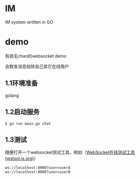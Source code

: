 # IM
IM system written in GO

# demo

有锁无chan的websocket demo

会群发消息给除自己其它在线用户

## 1.1环境准备

golang

## 1.2启动服务

`$ go run main.go chat`

## 1.3测试

随便打开一个websocket测试工具，例如（[WebSocket在线测试工具 (wstool.js.org)](http://wstool.js.org/)）

```
ws://localhost:8000?user=userA
ws://localhost:8000?user=userB
```

